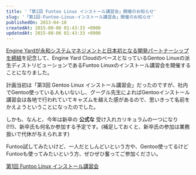 ```yaml
---
title: '「第1回 Funtoo Linux インストール講習会」開催のお知らせ'
slug: '「第1回-Funtoo-Linux-インストール講習会」開催のお知らせ'
publishedOn: 2013-04-10
createdAt: 2015-08-06 01:43:33 +0900
updatedAt: 2015-08-06 01:43:33 +0900
---
```

[Engine Yardが永和システムマネジメントと日本初となる開発パートナーシップを締結](https://www.engineyard.co.jp/company/press/partnership-with-esm)を記念して、Engine Yard CloudのベースとなっているGentoo Linuxの派生ディストリビューションであるFuntoo Linuxのインストール講習会を開催することになりました。

計画当初は「第3回 Gentoo Linux インストール講習会」だったのですが、社内でGentoo使っている人もいないし、グーグル先生によればGentooインストール講習会は各地で行われていてキャズムを越えた感があるので、思いきって名前をかえようということになったのでした。

しかも、なんと、今年は新卒の **公式な** 受け入れカリキュラムの一つになり(!!!)、新卒氏も何名か参加する予定です。(補足しておくと、新卒氏の参加は業務扱いで代休が与えられます)

Funtoo試してみたいけど、一人だとしんどいという方や、Gentoo使ってるけどFuntooも使ってみたいという方、ぜひぜひ奮ってご参加ください。

[第1回 Funtoo Linux インストール講習会](https://esminc.doorkeeper.jp/events/3547)

